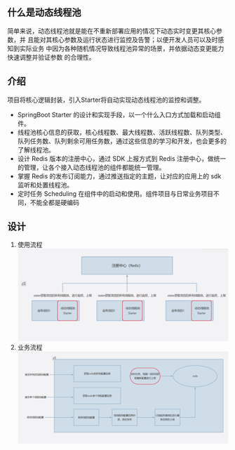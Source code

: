 ## 什么是动态线程池

简单来说，动态线程池就是能在不重新部署应用的情况下动态实时变更其核心参数，并 且能对其核心参数及运行状态进行监控及告警；以便开发人员可以及时感知到实际业务
中因为各种随机情况导致线程池异常的场景，并依据动态变更能力快速调整并验证参数 的合理性。

## 介绍

项目将核心逻辑封装，引入Starter将自动实现动态线程池的监控和调整。

- SpringBoot Starter 的设计和实现手段，以一个什么入口方式加载和启动组件。
- 线程池核心信息的获取，核心线程数、最大线程数、活跃线程数、队列类型、队列任务数、队列剩余可用任务数，通过这些信息的学习和开发，也会更多的了解线程池。
- 设计 Redis 版本的注册中心，通过 SDK 上报方式到 Redis 注册中心，做统一的管理，让各个接入动态线程池的组件都能统一管理。
- 掌握 Redis 的发布订阅能力，通过推送指定的主题，让对应的应用上的 sdk 监听和处置线程池。
- 定时任务 Scheduling 在组件中的启动和使用。组件项目与日常业务项目不同，不能全都是硬编码

## 设计

1. 使用流程
   ![](./doc/1.png)
2. 业务流程
   ![](./doc/2.png)
